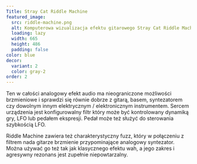 ```yaml
---
Title: Stray Cat Riddle Machine
featured_image:
  src: riddle-machine.png
  alt: Komputerowa wizualizacja efektu gitarowego Stray Cat Riddle Machine
  loading: lazy
  width: 665
  height: 486
  padding: false
color: blue
decor:
  variant: 2
  color: gray-2
order: 2
---
```


Ten w całości analogowy efekt audio ma nieograniczone możliwości brzmieniowe i sprawdzi się równie dobrze z gitarą, basem, syntezatorem czy dowolnym innym elektrycznym / elektronicznym instrumentem. Sercem urządzenia jest konfigurowalny filtr który może być kontrolowany dynamiką gry, LFO lub pedałem ekspresji. Pedał może też służyć do sterowania szybkością LFO.

Riddle Machine zawiera też charakterystyczny fuzz, który w połączeniu z filtrem nada gitarze brzmienie przypominające analogowy syntezator. Można używać go też tak jak klasycznego efektu wah, a jego zakres i agresywny rezonans jest zupełnie niepowtarzalny.
